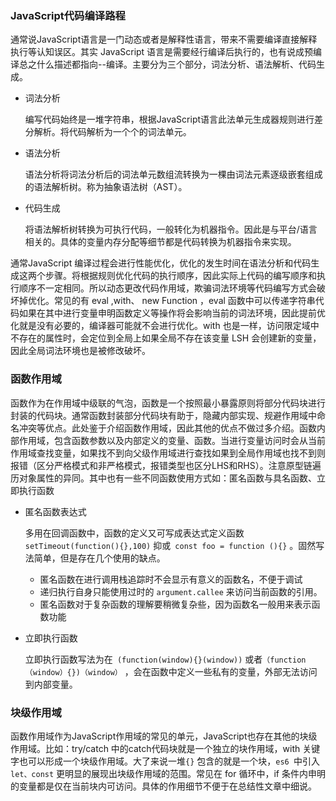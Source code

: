 ### JavaScript代码编译路程

​		通常说JavaScript语言是一门动态或者是解释性语言，带来不需要编译直接解释执行等认知误区。其实 JavaScript 语言是需要经行编译后执行的，也有说成预编译总之什么描述都指向--编译。主要分为三个部分，词法分析、语法解析、代码生成。

* 词法分析

  编写代码始终是一堆字符串，根据JavaScript语言此法单元生成器规则进行差分解析。将代码解析为一个个的词法单元。

* 语法分析

  语法分析将词法分析后的词法单元数组流转换为一棵由词法元素逐级嵌套组成的语法解析树。称为抽象语法树（AST）。

* 代码生成

  将语法解析树转换为可执行代码，一般转化为机器指令。因此是与平台/语言相关的。具体的变量内存分配等细节都是代码转换为机器指令来实现。

通常JavaScript 编译过程会进行性能优化，优化的发生时间在语法分析和代码生成这两个步骤。将根据规则优化代码的执行顺序，因此实际上代码的编写顺序和执行顺序不一定相同。所以动态更改代码作用域，欺骗词法环境等代码编写方式会破坏掉优化。常见的有 eval ,with、 new Function ，eval 函数中可以传递字符串代码如果在其中进行变量申明函数定义等操作将会影响当前的词法环境，因此提前优化就是没有必要的，编译器可能就不会进行优化。with 也是一样，访问限定域中不存在的属性时，会定位到全局上如果全局不存在该变量 LSH 会创建新的变量，因此全局词法环境也是被修改破坏。

### 函数作用域

函数作为在作用域中级联的气泡，函数是一个按照最小暴露原则将部分代码块进行封装的代码块。通常函数封装部分代码块有助于，隐藏内部实现、规避作用域中命名冲突等优点。此处鉴于介绍函数作用域，因此其他的优点不做过多介绍。函数内部作用域，包含函数参数以及内部定义的变量、函数。当进行变量访问时会从当前作用域查找变量，如果找不到向父级作用域进行查找如果到全局作用域也找不到则报错（区分严格模式和非严格模式，报错类型也区分LHS和RHS）。注意原型链遍历对象属性的异同。其中也有一些不同函数使用方式如：匿名函数与具名函数、立即执行函数

* 匿名函数表达式

  多用在回调函数中，函数的定义又可写成表达式定义函数`  setTimeout(function(){},100)` 抑或` const foo = function (){}` 。固然写法简单，但是存在几个使用的缺点。

  + 匿名函数在进行调用栈追踪时不会显示有意义的函数名，不便于调试
  + 递归执行自身只能使用过时的 `argument.callee` 来访问当前函数的引用。
  + 匿名函数对于复杂函数的理解要稍微复杂些，因为函数名一般用来表示函数功能

* 立即执行函数

  立即执行函数写法为在` (function(window){}(window))`  或者`（function（window）{})（window）` ，会在函数中定义一些私有的变量，外部无法访问到内部变量。



### 块级作用域

函数作用域作为JavaScript作用域的常见的单元，JavaScript也存在其他的块级作用域。比如：try/catch 中的catch代码块就是一个独立的块作用域，with 关键字也可以形成一个块级作用域。大了来说一堆`{}` 包含的就是一个块，`es6 `中引入`let、const`  更明显的展现出块级作用域的范围。常见在 for 循环中，if 条件内申明的变量都是仅在当前块内可访问。具体的作用细节不便于在总结性文章中细说。